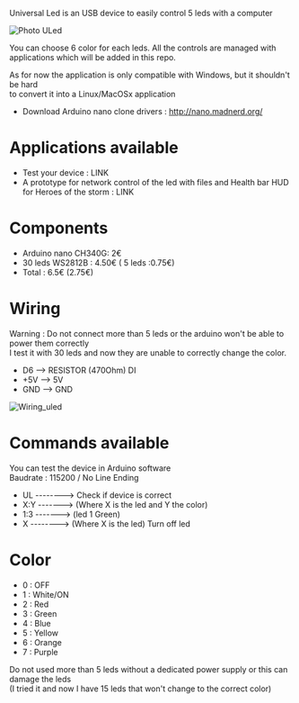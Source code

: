 Universal Led is an USB device to easily control 5 leds with a computer

![Photo ULed](https://github.com/pigetArduino/universalLed/raw/master/doc/universalLed_photo.jpg)

You can choose 6 color for each leds.
All the controls are managed with applications which will be added in this repo.

As for now the application is only compatible with Windows, but it shouldn't be hard   
to convert it into a Linux/MacOSx application   

* Download Arduino nano clone drivers : http://nano.madnerd.org/

# Applications available
* Test your device : LINK
* A prototype for network control of the led with files and Health bar HUD for Heroes of the storm : LINK  

# Components
* Arduino nano CH340G: 2€
* 30 leds WS2812B : 4.50€ ( 5 leds :0.75€)
* Total : 6.5€ (2.75€)

# Wiring
Warning : Do not connect more than 5 leds or the arduino won't be able to power them correctly   
I test it with 30 leds and now they are unable to correctly change the color.   
* D6 --> RESISTOR (470Ohm) DI
* +5V --> 5V
* GND --> GND

![Wiring_uled](https://github.com/pigetArduino/universalLed/raw/master/doc/universalLed_wiring.png)

# Commands available
You can test the device in Arduino software   
Baudrate : 115200 / No Line Ending   

* UL --------> Check if device is correct
* X:Y -------> (Where X is the led and Y the color)
* 1:3 -------> (led 1 Green)
* X  --------> (Where X is the led) Turn off led

# Color
* 0 : OFF
* 1 : White/ON
* 2 : Red
* 3 : Green
* 4 : Blue
* 5 : Yellow
* 6 : Orange
* 7 : Purple

Do not used more than 5 leds without a dedicated power supply or this can damage the leds   
(I tried it and now I have 15 leds that won't change to the correct color)    

